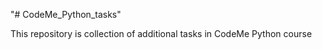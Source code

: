 "# CodeMe_Python_tasks" 

This repository is collection of additional tasks in CodeMe Python course 
